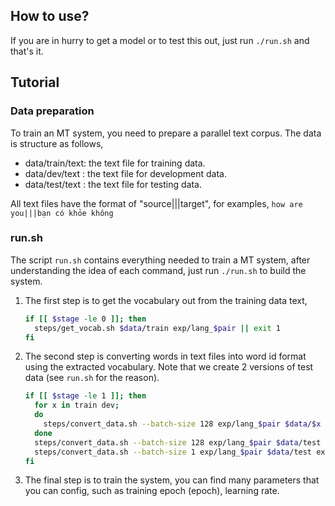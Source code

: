 ## How to use? ##
If you are in hurry to get a model or to test this out,
just run `./run.sh` and that's it.

## Tutorial ##
### Data preparation ###
To train an MT system, you need to prepare a parallel text corpus.
The data is structure as follows,

* data/train/text: the text file for training data.
* data/dev/text  : the text file for development data.
* data/test/text : the text file for testing data.

All text files have the format of "source|||target", for examples,
    ```
    how are you|||bạn có khỏe không
    ```

### run.sh ###
The script `run.sh` contains everything needed to train a MT system, after
understanding the idea of each command, just run `./run.sh` to build the system.

1. The first step is to get the vocabulary out from the training data text,
    ```bash
    if [[ $stage -le 0 ]]; then
      steps/get_vocab.sh $data/train exp/lang_$pair || exit 1
    fi
    ```

2. The second step is converting words in text files into word id format using
the extracted vocabulary. Note that we create 2 versions of test data (see `run.sh` for the reason).
    ```bash
    if [[ $stage -le 1 ]]; then
      for x in train dev;
      do
        steps/convert_data.sh --batch-size 128 exp/lang_$pair $data/$x exp/feat/$x || exit 1
      done
      steps/convert_data.sh --batch-size 128 exp/lang_$pair $data/test exp/feat/test_batch || exit 1   # this is for speed up evaluation time
      steps/convert_data.sh --batch-size 1 exp/lang_$pair $data/test exp/feat/test || exit 1
    fi
    ```

3. The final step is to train the system, you can find many parameters that you can config, such as training epoch (epoch), learning rate.
